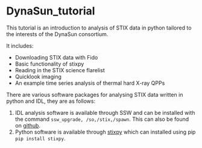 # DynaSun_tutorial

This tutorial is an introduction to analysis of STIX data in python tailored to the interests of the DynaSun consortium. 

It includes:
* Downloading STIX data with Fido
* Basic functionality of stixpy
* Reading in the STIX science flarelist
* Quicklook imaging
* An example time series analysis of thermal hard X-ray QPPs

There are various software packages for analysing STIX data written in python and IDL, they are as follows: 
1. IDL analysis software is available through SSW and can be installed with the command `ssw_upgrade, /so,/stix,/spawn`. This can also be found on [github](https://github.com/i4Ds/STIX-GSW).
2. Python software is available through [stixpy](https://github.com/TCDSolar/stixpy) which can installed using pip `pip install stixpy`.
